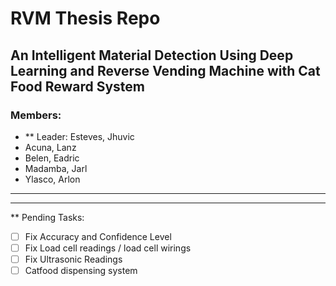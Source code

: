 # RVM Thesis Repo
## An Intelligent Material Detection Using Deep Learning and Reverse Vending Machine with Cat Food Reward System

### Members:
* ** Leader: Esteves, Jhuvic
* Acuna, Lanz
* Belen, Eadric
* Madamba, Jarl
* Ylasco, Arlon

---
---

** Pending Tasks:
- [ ] Fix Accuracy and Confidence Level
- [ ] Fix Load cell readings / load cell wirings
- [ ] Fix Ultrasonic Readings
- [ ] Catfood dispensing system